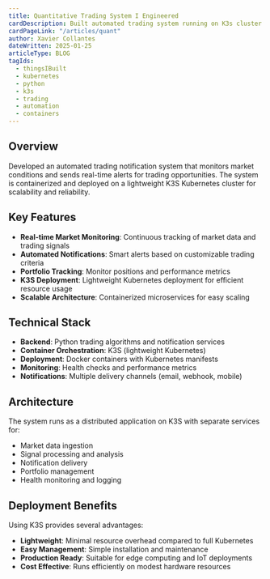 ```yaml
---
title: Quantitative Trading System I Engineered
cardDescription: Built automated trading system running on K3s cluster with real-time alerts.
cardPageLink: "/articles/quant"
author: Xavier Collantes
dateWritten: 2025-01-25
articleType: BLOG
tagIds:
  - thingsIBuilt
  - kubernetes
  - python
  - k3s
  - trading
  - automation
  - containers
---
```


## Overview

Developed an automated trading notification system that monitors market
conditions and sends real-time alerts for trading opportunities. The system is
containerized and deployed on a lightweight K3S Kubernetes cluster for
scalability and reliability.

## Key Features

- **Real-time Market Monitoring**: Continuous tracking of market data and
  trading signals
- **Automated Notifications**: Smart alerts based on customizable trading criteria
- **Portfolio Tracking**: Monitor positions and performance metrics
- **K3S Deployment**: Lightweight Kubernetes deployment for efficient resource usage
- **Scalable Architecture**: Containerized microservices for easy scaling

## Technical Stack

- **Backend**: Python trading algorithms and notification services
- **Container Orchestration**: K3S (lightweight Kubernetes)
- **Deployment**: Docker containers with Kubernetes manifests
- **Monitoring**: Health checks and performance metrics
- **Notifications**: Multiple delivery channels (email, webhook, mobile)

## Architecture

The system runs as a distributed application on K3S with separate services for:

- Market data ingestion
- Signal processing and analysis
- Notification delivery
- Portfolio management
- Health monitoring and logging

## Deployment Benefits

Using K3S provides several advantages:

- **Lightweight**: Minimal resource overhead compared to full Kubernetes
- **Easy Management**: Simple installation and maintenance
- **Production Ready**: Suitable for edge computing and IoT deployments
- **Cost Effective**: Runs efficiently on modest hardware resources
